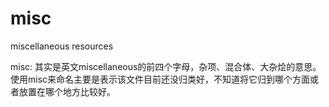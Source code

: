 # misc
miscellaneous resources

misc: 其实是英文miscellaneous的前四个字母，杂项、混合体、大杂烩的意思。
使用misc来命名主要是表示该文件目前还没归类好，不知道将它归到哪个方面或者放置在哪个地方比较好。
